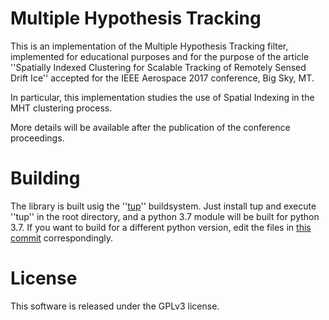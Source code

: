 # Multiple Hypothesis Tracking
This is an implementation of the Multiple Hypothesis Tracking filter,
implemented for educational purposes and for the purpose of the article
''Spatially Indexed Clustering for Scalable Tracking of Remotely Sensed Drift
Ice'' accepted for the IEEE Aerospace 2017 conference, Big Sky, MT.

In particular, this implementation studies the use of Spatial Indexing in the
MHT clustering process.

More details will be available after the publication of the conference
proceedings.

# Building
The library is built usig the ''[tup](http://gittup.org/tup/)'' buildsystem. Just install tup and execute ''tup'' in the root directory, and a python 3.7 module will be built for python 3.7. If you want to build for a different python version, edit the files in [this commit](https://github.com/jonatanolofsson/mht/commit/c4af9c313c4e44ca23edd418b5281618fc29693d) correspondingly.

# License
This software is released under the GPLv3 license.
